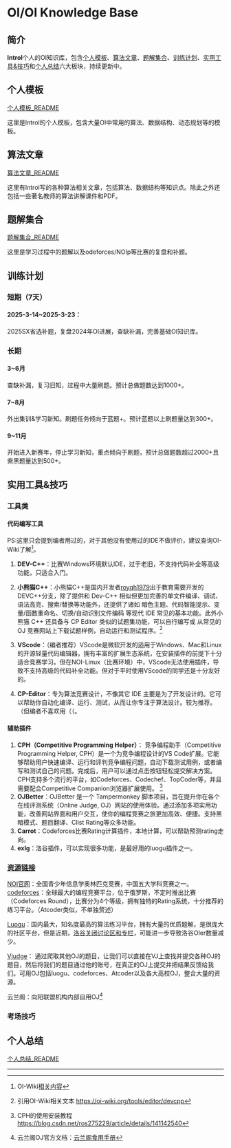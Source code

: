 # OI/OI Knowledge Base

## 简介

**Introl**个人的OI知识库，包含[个人模板](##个人模板)、[算法文章](##算法文章)、[题解集合](##题解集合)、[训练计划](##训练计划)、[实用工具&技巧](##实用工具&技巧)和[个人总结](##个人总结)六大板块，持续更新中。

## 个人模板
[个人模板_README](个人模板/个人模板_README.md)

这里是Introl的个人模板，包含大量OI中常用的算法、数据结构、动态规划等的模板。

## 算法文章
[算法文章_README](算法文章/算法文章_README.md)

这里有Introl写的各种算法相关文章，包括算法、数据结构等知识点。除此之外还包括一些著名教师的算法讲解课件和PDF。

## 题解集合
[题解集合_README](题解集合/题解集合_README.md)

这里是学习过程中的题解以及odeforces/NOIp等比赛的复盘和补题。

## 训练计划

### 短期（7天）
#### **2025-3-14~2025-3-23**：
2025SX省选补题，复盘2024年OI进展，查缺补漏，完善基础OI知识库。

### 长期
#### 3~6月
查缺补漏，复习旧知，过程中大量刷题。预计总做题数达到1000+。
#### 7~8月
外出集训&学习新知。刷题任务倾向于蓝题+。预计蓝题以上刷题量达到300+。
#### 9~11月
开始进入新赛年，停止学习新知，重点倾向于刷题，预计总做题数超过2000+且紫黑题量达到500+。
## 实用工具&技巧

### 工具类
#### 代码编写工具

PS:这里只会提到编者用过的，对于其他没有使用过的IDE不做评价，建议查询OI-Wiki了解[^3]。

1. **DEV-C++**：比赛Windows环境默认IDE，过于老旧，不支持代码补全等高级功能，只适合入门。

2. **小熊猫C++**：小熊猫C++是国内开发者[royqh1979](https://github.com/royqh1979)出于教育需要开发的DEVC++分支，除了提供和 Dev-C++ 相似但更加完善的单文件编译、调试、语法高亮、搜索/替换等功能外，还提供了诸如 暗色主题、代码智能提示、变量/函数重命名、切换/自动识别文件编码 等现代 IDE 常见的基本功能。此外小熊猫 C++ 还具备与 CP Editor 类似的试题集功能，可以自行编写或 从常见的 OJ 竞赛网站上下载试题样例，自动运行和测试程序。[^1]

3. **VScode**：（编者推荐）VScode是微软开发的适用于Windows、Mac和Linux的开源轻量代码编辑器，拥有丰富的扩展生态系统，在安装插件的前提下十分适合竞赛学习。但在NOI-Linux（比赛环境）中，VScode无法使用插件，导致不支持高级的代码补全功能。但对于平时使用VScode的同学还是十分友好的。

4. **CP-Editor**：专为算法竞赛设计，不像其它 IDE 主要是为了开发设计的。它可以帮助你自动化编译、运行、测试，从而让你专注于算法设计。较为推荐。（但编者不喜欢用（（。

#### 辅助插件
1. **CPH（Competitive Programming Helper）**： 竞争编程助手（Competitive Programming Helper, CPH）是一个为竞争编程设计的VS Code扩展。它能够帮助用户快速编译、运行和评判竞争编程问题，自动下载测试用例，或者编写和测试自己的问题。完成后，用户可以通过点击按钮轻松提交解决方案。CPH支持多个流行的平台，如Codeforces、Codechef、TopCoder等，并且需要配合Competitive Companion浏览器扩展使用。 [^2]
2. **OJBetter**：OJBetter 是一个 Tampermonkey 脚本项目，旨在提升你在各个在线评测系统（Online Judge, OJ）网站的使用体验。通过添加多项实用功能，改善网站界面和用户交互，使你的编程竞赛之旅更加高效、便捷。支持黑暗模式、题目翻译、Clist Rating等众多功能。
3. **Carrot**：Codeforces比赛Rating计算插件，本地计算，可以帮助预测rating走向。
4. **exlg**：洛谷插件，可以实现很多功能，是最好用的luogu插件之一。

### [资源链接](/OI/资源链接/资源链接_README.md)
[NOI官网](https://www.noi.cn)：全国青少年信息学奥林匹克竞赛，中国五大学科竞赛之一。
[codeforces](https://codeforces.com)：全球最大的编程竞赛平台，位于俄罗斯，不定时推出比赛（Codeforces Round），比赛分为4个等级，拥有独特的Rating系统，十分推荐的练习平台。（Atcoder类似，不单独赘述）

[Luogu](https://www.luogu.com.cn/)：国内最大，知名度最高的算法练习平台，拥有大量的优质题解，是很庞大的社区平台，但是近期，[洛谷关闭讨论区和专栏](https://www.zhihu.com/question/11651405250)，可能进一步导致洛谷OIer数量减少。

[Vjudge](https://vjudge.net/)： 通过爬取其他OJ的题目，让我们可以直接在VJ上查找并提交各种OJ的题目，然后将我们的题目通过他的账号，在真正的OJ上提交并把结果反馈给我们。可用OJ包括luogu、codeforces、Atcoder以及各大高校OJ，整合大量的资源。

云兰阁：向阳联盟机构内部自用OJ[^4]

### 考场技巧

## 个人总结

[个人总结_README](个人总结/个人总结_README.md)

---
[^1]: 引用OI-Wiki相关文本 https://oi-wiki.org/tools/editor/devcpp

[^2]: CPH的使用安装教程 https://blog.csdn.net/ros275229/article/details/141142540

[^3]: OI-Wiki[相关内容](https://oi-wiki.org/tools/editor)

[^4]: 云兰阁OJ官方文档：[云兰阁食用手册](http://blog.introl.us.kg/2023/09/10/%E4%BA%91%E5%85%B0%E9%98%81%E9%A3%9F%E7%94%A8%E6%89%8B%E5%86%8C/)

